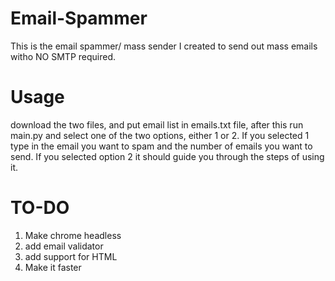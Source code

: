 # Email-Spammer

This is the email spammer/ mass sender I created to send out mass emails witho NO SMTP required.


# Usage

download the two files, and put email list in emails.txt file, after this run main.py and select one of the two options, either 1 or 2. If you selected 1 type in the email you want to spam and the number of emails you want to send. If you selected option 2 it should guide you through the steps of using it.

# TO-DO

1. Make chrome headless
2. add email validator
3. add support for HTML
4. Make it faster

